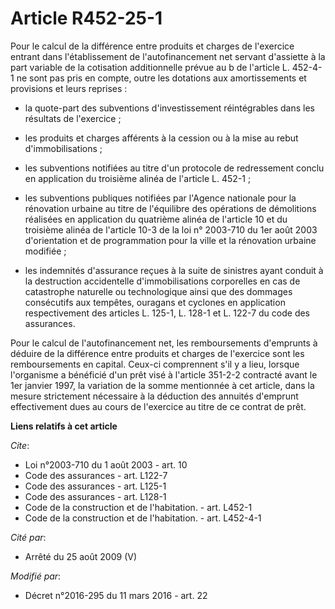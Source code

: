 # Article R452-25-1

Pour le calcul de la différence entre produits et charges de l'exercice entrant dans l'établissement de l'autofinancement net
servant d'assiette à la part variable de la cotisation additionnelle prévue au b de l'article L. 452-4-1 ne sont pas pris en
compte, outre les dotations aux amortissements et provisions et leurs reprises :

- la quote-part des subventions d'investissement réintégrables dans les résultats de l'exercice ;

- les produits et charges afférents à la cession ou à la mise au rebut d'immobilisations ;

- les subventions notifiées au titre d'un protocole de redressement conclu en application du troisième alinéa de l'article L.
452-1 ;

- les subventions publiques notifiées par l'Agence nationale pour la rénovation urbaine au titre de l'équilibre des
opérations de démolitions réalisées en application du quatrième alinéa de l'article 10 et du troisième alinéa de l'article
10-3 de la loi n° 2003-710 du 1er août 2003 d'orientation et de programmation pour la ville et la rénovation urbaine
modifiée ;

- les indemnités d'assurance reçues à la suite de sinistres ayant conduit à la destruction accidentelle d'immobilisations
corporelles en cas de catastrophe naturelle ou technologique ainsi que des dommages consécutifs aux tempêtes, ouragans et
cyclones en application respectivement des articles L. 125-1, L. 128-1 et L. 122-7 du code des assurances. 

Pour le calcul de l'autofinancement net, les remboursements d'emprunts à déduire de la différence entre produits et charges
de l'exercice sont les remboursements en capital. Ceux-ci comprennent s'il y a lieu, lorsque l'organisme a bénéficié d'un
prêt visé à l'article 351-2-2 contracté avant le 1er janvier 1997, la variation de la somme mentionnée à cet article, dans la
mesure strictement nécessaire à la déduction des annuités d'emprunt effectivement dues au cours de l'exercice au titre de ce
contrat de prêt.

**Liens relatifs à cet article**

_Cite_:

  - Loi n°2003-710 du 1 août 2003 - art. 10
  - Code des assurances - art. L122-7
  - Code des assurances - art. L125-1
  - Code des assurances - art. L128-1
  - Code de la construction et de l'habitation. - art. L452-1
  - Code de la construction et de l'habitation. - art. L452-4-1

_Cité par_:

  - Arrêté du 25 août 2009 (V)

_Modifié par_:

  - Décret n°2016-295 du 11 mars 2016 - art. 22
